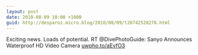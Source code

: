 ```yaml
---
layout: post
date: 2010-08-09 10:00 +1000
guid: http://desparoz.micro.blog/2010/08/09/t20742528278.html
---
```

Exciting news. Loads of potential. RT @DivePhotoGuide: Sanyo Announces Waterproof HD Video Camera [uwpho.to/aEvfO3](http://uwpho.to/aEvfO3)
